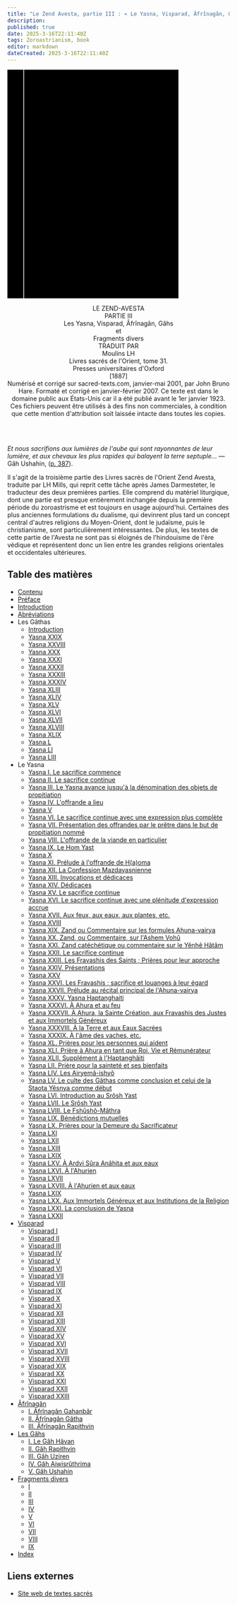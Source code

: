 ```yaml
---
title: "Le Zend Avesta, partie III : « Le Yasna, Visparad, Âfrînagân, Gâhs et divers fragments » (SBE 31)"
description: 
published: true
date: 2025-3-16T22:11:40Z
tags: Zoroastrianism, book
editor: markdown
dateCreated: 2025-3-16T22:11:40Z
---
```


<div class="urantiapedia-book-front urantiapedia-book-zoroaster">
<svg xmlns="http://www.w3.org/2000/svg" width="102.6mm" height="136.8mm" viewBox="0 0 102.6 136.8" version="1.1">
	<g transform="translate(-7,-5)">
		<rect width="9.6" height="136.8" x="7" y="5" />
		<rect width="96.9" height="136.8" x="17" y="5" />
		<text style="font-size:5px" x="61" y="22">J. Darmesteter and L.H. Mills (tr.)</text>
		<text style="font-size:4px" x="61" y="125">1880-1887</text>
		<text style="font-size:9px" x="61" y="60">Le Zend Avesta</text>
		<text style="font-size:9px" x="61" y="70">Partie III</text>
		<text style="font-size:9px" x="61" y="80">Le Yasna, Visparad,</text>
		<text style="font-size:9px" x="61" y="90">Âfrînagân, Gâhs...</text>
	</g>
</svg>
</div>

<p style="text-align:center;">
<span class="text-h3">LE ZEND-AVESTA</span><br>
PARTIE III<br>
<span class="text-h3">Les Yasna, Visparad, Âfrînagân, Gâhs</span><br>
et<br>
<span class="text-h3">Fragments divers</span><br>
TRADUIT PAR<br>
<span class="text-h5">Moulins LH</span><br>
Livres sacrés de l'Orient, tome 31.<br>
Presses universitaires d'Oxford<br>
[1887]<br>
Numérisé et corrigé sur sacred-texts.com, janvier-mai 2001, par John Bruno Hare. Formaté et corrigé en janvier-février 2007. Ce texte est dans le domaine public aux États-Unis car il a été publié avant le 1er janvier 1923. Ces fichiers peuvent être utilisés à des fins non commerciales, à condition que cette mention d'attribution soit laissée intacte dans toutes les copies.<br>
<br>
</p>

<br>

_Et nous sacrifions aux lumières de l'aube qui sont rayonnantes de leur lumière, et aux chevaux les plus rapides qui balayent la terre septuple..._ — Gâh Ushahin, ([p. 387](/fr/book/Zoroastrianism/The_Zend_Avesta_Part_3/The_Gahs#5)).

Il s'agit de la troisième partie des Livres sacrés de l'Orient Zend Avesta, traduite par LH Mills, qui reprit cette tâche après James Darmesteter, le traducteur des deux premières parties. Elle comprend du matériel liturgique, dont une partie est presque entièrement inchangée depuis la première période du zoroastrisme et est toujours en usage aujourd'hui. Certaines des plus anciennes formulations du dualisme, qui devinrent plus tard un concept central d'autres religions du Moyen-Orient, dont le judaïsme, puis le christianisme, sont particulièrement intéressantes. De plus, les textes de cette partie de l'Avesta ne sont pas si éloignés de l'hindouisme de l'ère védique et représentent donc un lien entre les grandes religions orientales et occidentales ultérieures.


## Table des matières

- [Contenu](/fr/book/Zoroastrianism/The_Zend_Avesta_Part_3/Contents)
- [Préface](/fr/book/Zoroastrianism/The_Zend_Avesta_Part_3/Preface)
- [Introduction](/fr/book/Zoroastrianism/The_Zend_Avesta_Part_3/Introduction)
- [Abréviations](/fr/book/Zoroastrianism/The_Zend_Avesta_Part_3/Abbreviations)
- Les Gâthas
	- [Introduction](/fr/book/Zoroastrianism/The_Zend_Avesta_Part_3/Gathas_Introduction)
	- [Yasna XXIX](/fr/book/Zoroastrianism/The_Zend_Avesta_Part_3/Gathas_29)
	- [Yasna XXVIII](/fr/book/Zoroastrianism/The_Zend_Avesta_Part_3/Gathas_28)
	- [Yasna XXX](/fr/book/Zoroastrianism/The_Zend_Avesta_Part_3/Gathas_30)
	- [Yasna XXXI](/fr/book/Zoroastrianism/The_Zend_Avesta_Part_3/Gathas_31)
	- [Yasna XXXII](/fr/book/Zoroastrianism/The_Zend_Avesta_Part_3/Gathas_32)
	- [Yasna XXXIII](/fr/book/Zoroastrianism/The_Zend_Avesta_Part_3/Gathas_33)
	- [Yasna XXXIV](/fr/book/Zoroastrianism/The_Zend_Avesta_Part_3/Gathas_34)
	- [Yasna XLIII](/fr/book/Zoroastrianism/The_Zend_Avesta_Part_3/Gathas_43)
	- [Yasna XLIV](/fr/book/Zoroastrianism/The_Zend_Avesta_Part_3/Gathas_44)
	- [Yasna XLV](/fr/book/Zoroastrianism/The_Zend_Avesta_Part_3/Gathas_45)
	- [Yasna XLVI](/fr/book/Zoroastrianism/The_Zend_Avesta_Part_3/Gathas_46)
	- [Yasna XLVII](/fr/book/Zoroastrianism/The_Zend_Avesta_Part_3/Gathas_47)
	- [Yasna XLVIII](/fr/book/Zoroastrianism/The_Zend_Avesta_Part_3/Gathas_48)
	- [Yasna XLIX](/fr/book/Zoroastrianism/The_Zend_Avesta_Part_3/Gathas_49)
	- [Yasna L](/fr/book/Zoroastrianism/The_Zend_Avesta_Part_3/Gathas_50)
	- [Yasna LI](/fr/book/Zoroastrianism/The_Zend_Avesta_Part_3/Gathas_51)
	- [Yasna LIII](/fr/book/Zoroastrianism/The_Zend_Avesta_Part_3/Gathas_53)
- Le Yasna
	- [Yasna I. Le sacrifice commence](/fr/book/Zoroastrianism/The_Zend_Avesta_Part_3/Yasna_1)
	- [Yasna II. Le sacrifice continue](/fr/book/Zoroastrianism/The_Zend_Avesta_Part_3/Yasna_2)
	- [Yasna III. Le Yasna avance jusqu'à la dénomination des objets de propitiation](/fr/book/Zoroastrianism/The_Zend_Avesta_Part_3/Yasna_3)
	- [Yasna IV. L'offrande a lieu](/fr/book/Zoroastrianism/The_Zend_Avesta_Part_3/Yasna_4)
	- [Yasna V](/fr/book/Zoroastrianism/The_Zend_Avesta_Part_3/Yasna_5)
	- [Yasna VI. Le sacrifice continue avec une expression plus complète](/fr/book/Zoroastrianism/The_Zend_Avesta_Part_3/Yasna_6)
	- [Yasna VII. Présentation des offrandes par le prêtre dans le but de propitiation nommé](/fr/book/Zoroastrianism/The_Zend_Avesta_Part_3/Yasna_7)
	- [Yasna VIII. L'offrande de la viande en particulier](/fr/book/Zoroastrianism/The_Zend_Avesta_Part_3/Yasna_8)
	- [Yasna IX. Le Hom Yast](/fr/book/Zoroastrianism/The_Zend_Avesta_Part_3/Yasna_9)
	- [Yasna X](/fr/book/Zoroastrianism/The_Zend_Avesta_Part_3/Yasna_10)
	- [Yasna XI. Prélude à l'offrande de H(a)oma](/fr/book/Zoroastrianism/The_Zend_Avesta_Part_3/Yasna_11)
	- [Yasna XII. La Confession Mazdayasnienne](/fr/book/Zoroastrianism/The_Zend_Avesta_Part_3/Yasna_12)
	- [Yasna XIII. Invocations et dédicaces](/fr/book/Zoroastrianism/The_Zend_Avesta_Part_3/Yasna_13)
	- [Yasna XIV. Dédicaces](/fr/book/Zoroastrianism/The_Zend_Avesta_Part_3/Yasna_14)
	- [Yasna XV. Le sacrifice continue](/fr/book/Zoroastrianism/The_Zend_Avesta_Part_3/Yasna_15)
	- [Yasna XVI. Le sacrifice continue avec une plénitude d'expression accrue](/fr/book/Zoroastrianism/The_Zend_Avesta_Part_3/Yasna_16)
	- [Yasna XVII. Aux feux, aux eaux, aux plantes, etc.](/fr/book/Zoroastrianism/The_Zend_Avesta_Part_3/Yasna_17)
	- [Yasna XVIII](/fr/book/Zoroastrianism/The_Zend_Avesta_Part_3/Yasna_18)
	- [Yasna XIX. Zand ou Commentaire sur les formules Ahuna-vairya](/fr/book/Zoroastrianism/The_Zend_Avesta_Part_3/Yasna_19)
	- [Yasna XX. Zand, ou Commentaire, sur l'Ashem Vohû](/fr/book/Zoroastrianism/The_Zend_Avesta_Part_3/Yasna_20)
	- [Yasna XXI. Zand catéchétique ou commentaire sur le Yênhê Hâtãm](/fr/book/Zoroastrianism/The_Zend_Avesta_Part_3/Yasna_21)
	- [Yasna XXII. Le sacrifice continue](/fr/book/Zoroastrianism/The_Zend_Avesta_Part_3/Yasna_22)
	- [Yasna XXIII. Les Fravashis des Saints ; Prières pour leur approche](/fr/book/Zoroastrianism/The_Zend_Avesta_Part_3/Yasna_23)
	- [Yasna XXIV. Présentations](/fr/book/Zoroastrianism/The_Zend_Avesta_Part_3/Yasna_24)
	- [Yasna XXV](/fr/book/Zoroastrianism/The_Zend_Avesta_Part_3/Yasna_25)
	- [Yasna XXVI. Les Fravashis ; sacrifice et louanges à leur égard](/fr/book/Zoroastrianism/The_Zend_Avesta_Part_3/Yasna_26)
	- [Yasna XXVII. Prélude au récital principal de l'Ahuna-vairya](/fr/book/Zoroastrianism/The_Zend_Avesta_Part_3/Yasna_27)
	- [Yasna XXXV. Yasna Haptanghaiti](/fr/book/Zoroastrianism/The_Zend_Avesta_Part_3/Yasna_35)
	- [Yasna XXXVI. À Ahura et au feu](/fr/book/Zoroastrianism/The_Zend_Avesta_Part_3/Yasna_36)
	- [Yasna XXXVII. À Ahura, la Sainte Création, aux Fravashis des Justes et aux Immortels Généreux](/fr/book/Zoroastrianism/The_Zend_Avesta_Part_3/Yasna_37)
	- [Yasna XXXVIII. À la Terre et aux Eaux Sacrées](/fr/book/Zoroastrianism/The_Zend_Avesta_Part_3/Yasna_38)
	- [Yasna XXXIX. À l'âme des vaches, etc.](/fr/book/Zoroastrianism/The_Zend_Avesta_Part_3/Yasna_39)
	- [Yasna XL. Prières pour les personnes qui aident](/fr/book/Zoroastrianism/The_Zend_Avesta_Part_3/Yasna_40)
	- [Yasna XLI. Prière à Ahura en tant que Roi, Vie et Rémunérateur](/fr/book/Zoroastrianism/The_Zend_Avesta_Part_3/Yasna_41)
	- [Yasna XLII. Supplément à l'Haptanghâiti](/fr/book/Zoroastrianism/The_Zend_Avesta_Part_3/Yasna_42)
	- [Yasna LII. Prière pour la sainteté et ses bienfaits](/fr/book/Zoroastrianism/The_Zend_Avesta_Part_3/Yasna_52)
	- [Yasna LIV. Les Airyemâ-ishyô](/fr/book/Zoroastrianism/The_Zend_Avesta_Part_3/Yasna_54)
	- [Yasna LV. Le culte des Gâthas comme conclusion et celui de la Staota Yêsnya comme début](/fr/book/Zoroastrianism/The_Zend_Avesta_Part_3/Yasna_55)
	- [Yasna LVI. Introduction au Srôsh Yast](/fr/book/Zoroastrianism/The_Zend_Avesta_Part_3/Yasna_56)
	- [Yasna LVII. Le Srôsh Yast](/fr/book/Zoroastrianism/The_Zend_Avesta_Part_3/Yasna_57)
	- [Yasna LVIII. Le Fshûshô-Mãthra](/fr/book/Zoroastrianism/The_Zend_Avesta_Part_3/Yasna_58)
	- [Yasna LIX. Bénédictions mutuelles](/fr/book/Zoroastrianism/The_Zend_Avesta_Part_3/Yasna_59)
	- [Yasna LX. Prières pour la Demeure du Sacrificateur](/fr/book/Zoroastrianism/The_Zend_Avesta_Part_3/Yasna_60)
	- [Yasna LXI](/fr/book/Zoroastrianism/The_Zend_Avesta_Part_3/Yasna_61)
	- [Yasna LXII](/fr/book/Zoroastrianism/The_Zend_Avesta_Part_3/Yasna_62)
	- [Yasna LXIII](/fr/book/Zoroastrianism/The_Zend_Avesta_Part_3/Yasna_63)
	- [Yasna LXIX](/fr/book/Zoroastrianism/The_Zend_Avesta_Part_3/Yasna_69)
	- [Yasna LXV. À Ardvi Sûra Anâhita et aux eaux](/fr/book/Zoroastrianism/The_Zend_Avesta_Part_3/Yasna_65)
	- [Yasna LXVI. À l'Ahurien](/fr/book/Zoroastrianism/The_Zend_Avesta_Part_3/Yasna_66)
	- [Yasna LXVII](/fr/book/Zoroastrianism/The_Zend_Avesta_Part_3/Yasna_67)
	- [Yasna LXVIII. À l'Ahurien et aux eaux](/fr/book/Zoroastrianism/The_Zend_Avesta_Part_3/Yasna_68)
	- [Yasna LXIX](/fr/book/Zoroastrianism/The_Zend_Avesta_Part_3/Yasna_69)
	- [Yasna LXX. Aux Immortels Généreux et aux Institutions de la Religion](/fr/book/Zoroastrianism/The_Zend_Avesta_Part_3/Yasna_70)
	- [Yasna LXXI. La conclusion de Yasna](/fr/book/Zoroastrianism/The_Zend_Avesta_Part_3/Yasna_71)
	- [Yasna LXXII](/fr/book/Zoroastrianism/The_Zend_Avesta_Part_3/Yasna_72)
- [Visparad](/fr/book/Zoroastrianism/The_Zend_Avesta_Part_3/Visparad)
	- [Visparad I](/fr/book/Zoroastrianism/The_Zend_Avesta_Part_3/Visparad#v1)
	- [Visparad II](/fr/book/Zoroastrianism/The_Zend_Avesta_Part_3/Visparad#v2)
	- [Visparad III](/fr/book/Zoroastrianism/The_Zend_Avesta_Part_3/Visparad#v3)
	- [Visparad IV](/fr/book/Zoroastrianism/The_Zend_Avesta_Part_3/Visparad#v4)
	- [Visparad V](/fr/book/Zoroastrianism/The_Zend_Avesta_Part_3/Visparad#v5)
	- [Visparad VI](/fr/book/Zoroastrianism/The_Zend_Avesta_Part_3/Visparad#v6)
	- [Visparad VII](/fr/book/Zoroastrianism/The_Zend_Avesta_Part_3/Visparad#v7)
	- [Visparad VIII](/fr/book/Zoroastrianism/The_Zend_Avesta_Part_3/Visparad#v8)
	- [Visparad IX](/fr/book/Zoroastrianism/The_Zend_Avesta_Part_3/Visparad#v9)
	- [Visparad X](/fr/book/Zoroastrianism/The_Zend_Avesta_Part_3/Visparad#v10)
	- [Visparad XI](/fr/book/Zoroastrianism/The_Zend_Avesta_Part_3/Visparad#v11)
	- [Visparad XII](/fr/book/Zoroastrianism/The_Zend_Avesta_Part_3/Visparad#v12)
	- [Visparad XIII](/fr/book/Zoroastrianism/The_Zend_Avesta_Part_3/Visparad#v13)
	- [Visparad XIV](/fr/book/Zoroastrianism/The_Zend_Avesta_Part_3/Visparad#v14)
	- [Visparad XV](/fr/book/Zoroastrianism/The_Zend_Avesta_Part_3/Visparad#v15)
	- [Visparad XVI](/fr/book/Zoroastrianism/The_Zend_Avesta_Part_3/Visparad#v16)
	- [Visparad XVII](/fr/book/Zoroastrianism/The_Zend_Avesta_Part_3/Visparad#v17)
	- [Visparad XVIII](/fr/book/Zoroastrianism/The_Zend_Avesta_Part_3/Visparad#v18)
	- [Visparad XIX](/fr/book/Zoroastrianism/The_Zend_Avesta_Part_3/Visparad#v19)
	- [Visparad XX](/fr/book/Zoroastrianism/The_Zend_Avesta_Part_3/Visparad#v20)
	- [Visparad XXI](/fr/book/Zoroastrianism/The_Zend_Avesta_Part_3/Visparad#v21)
	- [Visparad XXII](/fr/book/Zoroastrianism/The_Zend_Avesta_Part_3/Visparad#v22)
	- [Visparad XXIII](/fr/book/Zoroastrianism/The_Zend_Avesta_Part_3/Visparad#v23)
- [Âfrînagân](/fr/book/Zoroastrianism/The_Zend_Avesta_Part_3/Afrinagan)
	- [I. Âfrînagân Gahanbâr](/fr/book/Zoroastrianism/The_Zend_Avesta_Part_3/Afrinagan#1)
	- [II. Âfrînagân Gâtha](/fr/book/Zoroastrianism/The_Zend_Avesta_Part_3/Afrinagan#2)
	- [III. Âfrînagân Rapithvin](/fr/book/Zoroastrianism/The_Zend_Avesta_Part_3/Afrinagan#3)
- [Les Gâhs](/fr/book/Zoroastrianism/The_Zend_Avesta_Part_3/The_Gahs)
	- [I. Le Gâh Hâvan](/fr/book/Zoroastrianism/The_Zend_Avesta_Part_3/The_Gahs#1)
	- [II. Gâh Rapithvin](/fr/book/Zoroastrianism/The_Zend_Avesta_Part_3/The_Gahs#2)
	- [III. Gâh Uziren](/fr/book/Zoroastrianism/The_Zend_Avesta_Part_3/The_Gahs#3)
	- [IV. Gâh Aiwisrûthrima](/fr/book/Zoroastrianism/The_Zend_Avesta_Part_3/The_Gahs#4)
	- [V. Gâh Ushahin](/fr/book/Zoroastrianism/The_Zend_Avesta_Part_3/The_Gahs#5)
- [Fragments divers](/fr/book/Zoroastrianism/The_Zend_Avesta_Part_3/Miscellaneous_Fragments)
	- [I](/fr/book/Zoroastrianism/The_Zend_Avesta_Part_3/Miscellaneous_Fragments#i)
	- [II](/fr/book/Zoroastrianism/The_Zend_Avesta_Part_3/Miscellaneous_Fragments#ii)
	- [III](/fr/book/Zoroastrianism/The_Zend_Avesta_Part_3/Miscellaneous_Fragments#iii)
	- [IV](/fr/book/Zoroastrianism/The_Zend_Avesta_Part_3/Miscellaneous_Fragments#iv)
	- [V](/fr/book/Zoroastrianism/The_Zend_Avesta_Part_3/Miscellaneous_Fragments#v)
	- [VI](/fr/book/Zoroastrianism/The_Zend_Avesta_Part_3/Miscellaneous_Fragments#vi)
	- [VII](/fr/book/Zoroastrianism/The_Zend_Avesta_Part_3/Miscellaneous_Fragments#vii)
	- [VIII](/fr/book/Zoroastrianism/The_Zend_Avesta_Part_3/Miscellaneous_Fragments#viii)
	- [IX](/fr/book/Zoroastrianism/The_Zend_Avesta_Part_3/Miscellaneous_Fragments#ix)
- [Index](/fr/book/Zoroastrianism/The_Zend_Avesta_Part_3/Index)

## Liens externes

- [Site web de textes sacrés](https://sacred-texts.com/zor/sbe04/sbe0400.htm)

<br>